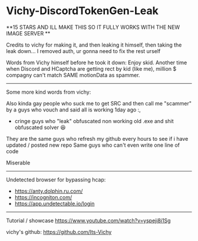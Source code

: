 # Vichy-DiscordTokenGen-Leak

**15 STARS AND ILL MAKE THIS SO IT FULLY WORKS WITH THE NEW IMAGE SERVER **




Credits to vichy for making it, and then leaking it himself, then taking the leak down... 
I removed auth, ur gonna need to fix the rest urself

Words from Vichy himself before he took it down: 
Enjoy skid.
Another time when Discord and HCaptcha are getting rect by kid (like me), million $ compagny can't match SAME motionData as spammer.

---------

Some more kind words from vichy:

Also kinda gay people who suck me to get SRC and then call me "scammer" by a guys who vouch and said all is working 1day ago :,
+ cringe guys who "leak" obfuscated non working old .exe and shit obfuscated solver 😆

They are the same guys who refresh my github every hours to see if i have updated / posted new repo
Same guys who can't even write one line of code

Miserable

---------
Undetected browser for bypassing hcap:
  - https://anty.dolphin.ru.com/
  - https://incogniton.com/
  - https://app.undetectable.io/login

---------
Tutorial / showcase
https://www.youtube.com/watch?v=yspeji8i1Sg

vichy's github: https://github.com/Its-Vichy
